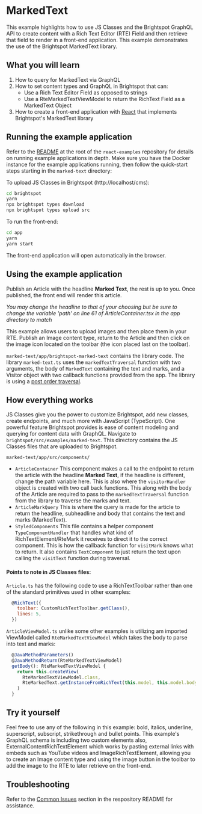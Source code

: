 # MarkedText

This example highlights how to use JS Classes and the Brightspot GraphQL API to create content with a Rich Text Editor (RTE) Field and then retrieve that field to render in a front-end application. This example demonstrates the use of the Brightspot MarkedText library.

## What you will learn

1. How to query for MarkedText via GraphQL
2. How to set content types and GraphQL in Brightspot that can:
   - Use a Rich Text Editor Field as opposed to strings
   - Use a RteMarkedTextViewModel to return the RichText Field as a MarkedText Object
3. How to create a front-end application with [React](https://reactjs.org/) that implements Brightspot's MarkedText library

## Running the example application

Refer to the [README](/README.md) at the root of the `react-examples` repository for details on running example applications in depth. Make sure you have the Docker instance for the example applications running, then follow the quick-start steps starting in the `marked-text` directory:

To upload JS Classes in Brightspot (http://localhost/cms):

```sh
cd brightspot
yarn
npx brightspot types download
npx brightspot types upload src

```

To run the front-end:

```sh
cd app
yarn
yarn start
```

The front-end application will open automatically in the browser.

## Using the example application

Publish an Article with the headline **Marked Text**, the rest is up to you. Once published, the front end will render this article.

_You may change the headline to that of your choosing but be sure to change the variable 'path' on line 61 of ArticleContainer.tsx in the app directory to match_

This example allows users to upload images and then place them in your RTE. Publish an Image content type, return to the Article and then click on the image icon located on the toolbar (the icon placed last on the toolbar).

`marked-text/app/brightspot-marked-text` contains the library code. The library `marked-text.ts` uses the `markedTextTraversal` function with two arguments, the body of `MarkedText` containing the text and marks, and a Visitor object with two callback functions provided from the app. The library is using a [post order traversal](https://www.geeksforgeeks.org/iterative-postorder-traversal).

## How everything works

JS Classes give you the power to customize Brightspot, add new classes, create endpoints, and much more with JavaScript (TypeScript). One powerful feature Brightspot provides is ease of content modeling and querying for content data with GraphQL.
Navigate to `brightspot/src/examples/marked-text`. This directory contains the JS Classes files that are uploaded to Brightspot.

`marked-text/app/src/components/`

- `ArticleContainer` This component makes a call to the endpoint to return the article with the headline **Marked Text**, if the headline is different, change the path variable here. This is also where the `visitorHandler` object is created with two call back functions. This along with the body of the Article are required to pass to the `markedTextTraversal` function from the library to traverse the marks and text.
- `ArticleMarkQuery` This is where the query is made for the article to return the headline, subheadline and body that contains the text and marks (MarkedText).
- `StyledComponents` This file contains a helper component `TypeComponentHandler` that handles what kind of RichTextElement/RteMark it receives to direct it to the correct component. This is how the callback function for `visitMark` knows what to return. It also contains `TextComponent` to just return the text upon calling the `visitText` function during traversal.

#### Points to note in JS Classes files:

`Article.ts` has the following code to use a RichTextToolbar rather than one of the standard primitives used in other examples:

```js
  @RichText({
    toolbar: CustomRichTextToolbar.getClass(),
    lines: 5,
  })
```

`ArticleViewModel.ts` unlike some other examples is utilizing am imported ViewModel called `RteMarkedTextViewModel` which takes the body to parse into text and marks:

```js
  @JavaMethodParameters()
  @JavaMethodReturn(RteMarkedTextViewModel)
  getBody(): RteMarkedTextViewModel {
    return this.createView(
      RteMarkedTextViewModel.class,
      RteMarkedText.getInstanceFromRichText(this.model, this.model.body)
    )
  }
```

## Try it yourself

Feel free to use any of the following in this example: bold, italics, underline, superscript, subscript, strikethrough and bullet points. This example's GraphQL schema is including two custom elements also, ExternalContentRichTextElement which works by pasting external links with embeds such as YouTube videos and ImageRichTextElement, allowing you to create an Image content type and using the image button in the toolbar to add the image to the RTE to later retrieve on the front-end.

## Troubleshooting

Refer to the [Common Issues](/README.md) section in the respository README for assistance.
